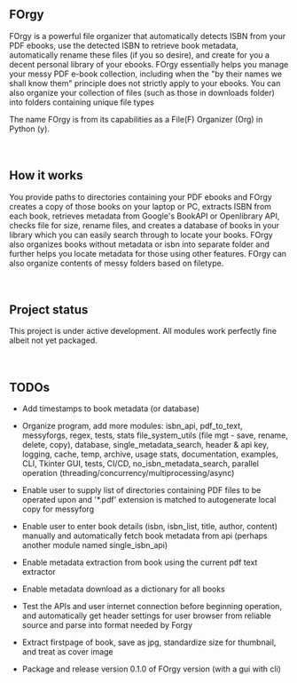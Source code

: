 ## FOrgy
FOrgy is a powerful file organizer that automatically detects ISBN from your PDF ebooks, use the detected ISBN to retrieve book metadata, automatically rename these files (if you so desire), and create for you a decent personal  library of your ebooks. FOrgy essentially helps you manage your messy PDF e-book collection, including when the "by their names we shall know them" principle does not strictly apply to your ebooks. You can also organize your collection of files (such as those in downloads folder) into folders containing unique file types

The name FOrgy is from its capabilities as a File(F) Organizer (Org) in Python (y).
<br/>
<br/>
<br/>
    
## How it works
You provide paths to directories containing your PDF ebooks and FOrgy creates a copy of those books on your laptop or PC, extracts ISBN from each book, retrieves metadata from Google's BookAPI or Openlibrary API, checks file for size, rename files, and creates a database of books in your library which you can easily search through to locate your books. FOrgy also organizes books without metadata or isbn into separate folder and further helps you locate metadata for those using other features. FOrgy can also organize contents of messy folders based on filetype. 
<br/>
<br/>
<br/>


## Project status
This project is under active development. All modules work perfectly fine albeit not yet packaged.
<br/>
<br/>
<br/>

## TODOs

- Add timestamps to book metadata (or database)

- Organize program, add more modules: isbn_api, pdf_to_text, messyforgs, regex, tests, stats
  file_system_utils (file mgt - save, rename, delete, copy), database, single_metadata_search,
  header & api key, logging, cache, temp, archive, usage stats, documentation, examples,
  CLI, Tkinter GUI, tests, CI/CD, no_isbn_metadata_search, parallel operation
  (threading/concurrency/multiprocessing/async)

- Enable user to supply list of directories containing PDF files to be operated upon and '*.pdf'
  extension is matched to autogenerate local copy for messyforg

- Enable user to enter book details (isbn, isbn_list, title, author, content) manually and automatically fetch book metadata
  from api (perhaps another module named single_isbn_api)

- Enable metadata extraction from book using the current pdf text extractor

- Enable metadata download as a dictionary for all books

- Test the APIs and user internet connection before beginning operation, and automatically get header
  settings for user browser from reliable source and parse into format needed by Forgy

- Extract firstpage of book, save as jpg, standardize size for thumbnail, and treat as cover image

- Package and release version 0.1.0 of FOrgy version (with a gui with cli)